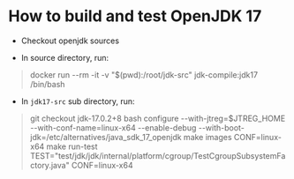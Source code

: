 # How to build and test OpenJDK 17

* Checkout openjdk sources

* In source directory, run:

> docker run --rm -it -v "$(pwd):/root/jdk-src" jdk-compile:jdk17 /bin/bash

* In `jdk17-src` sub directory, run:

> git checkout jdk-17.0.2+8
> bash configure --with-jtreg=$JTREG_HOME --with-conf-name=linux-x64 --enable-debug --with-boot-jdk=/etc/alternatives/java_sdk_17_openjdk
> make images CONF=linux-x64
> make run-test TEST="test/jdk/jdk/internal/platform/cgroup/TestCgroupSubsystemFactory.java" CONF=linux-x64

